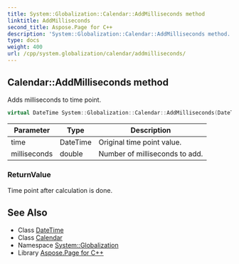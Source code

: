 ```yaml
---
title: System::Globalization::Calendar::AddMilliseconds method
linktitle: AddMilliseconds
second_title: Aspose.Page for C++
description: 'System::Globalization::Calendar::AddMilliseconds method. Adds milliseconds to time point in C++.'
type: docs
weight: 400
url: /cpp/system.globalization/calendar/addmilliseconds/
---
```

## Calendar::AddMilliseconds method


Adds milliseconds to time point.

```cpp
virtual DateTime System::Globalization::Calendar::AddMilliseconds(DateTime time, double milliseconds) const
```


| Parameter | Type | Description |
| --- | --- | --- |
| time | DateTime | Original time point value. |
| milliseconds | double | Number of milliseconds to add. |

### ReturnValue

Time point after calculation is done.

## See Also

* Class [DateTime](../../../system/datetime/)
* Class [Calendar](../)
* Namespace [System::Globalization](../../)
* Library [Aspose.Page for C++](../../../)
